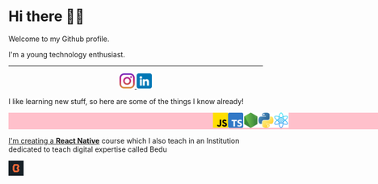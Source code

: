 # Hi there 👋🏻

Welcome to my Github profile.

I'm a young technology enthusiast.

---

<div align='center'>
  <a href="https://www.instagram.com/santisiordia/">
    <img height="30" src="https://github.com/SantiagoSiordia/SantiagoSiordia/blob/gh-pages/icons/Instagram.png">
  </a>
  <a href="https://www.linkedin.com/in/santiagosiordia/">
    <img height="30" src="https://github.com/SantiagoSiordia/SantiagoSiordia/blob/gh-pages/icons/LinkedIn.png">
  </a>
</div>

I like learning new stuff, so here are some of the things I know already!

<div style="width:100vw;background-color:pink;display:flex;justify-content:center;align-items:center;">
    <a href="https://developer.mozilla.org/en-US/docs/Web/JavaScript">
        <img height="30" src="https://github.com/SantiagoSiordia/SantiagoSiordia/blob/gh-pages/icons/JavaScript.png">
    </a>
    <a href="https://www.typescriptlang.org/">
        <img height="30" src="https://github.com/SantiagoSiordia/SantiagoSiordia/blob/gh-pages/icons/TypeScript.png">
    </a>
    <a href="https://nodejs.org/en/">
        <img height="30" src="https://github.com/SantiagoSiordia/SantiagoSiordia/blob/gh-pages/icons/Node.png">
    </a>
    <a href="https://www.python.org/">
        <img height="30" src="https://github.com/SantiagoSiordia/SantiagoSiordia/blob/gh-pages/icons/Python.png">
    </a>
    <a href="https://reactjs.org/">
        <img height="30" src="https://github.com/SantiagoSiordia/SantiagoSiordia/blob/gh-pages/icons/React.png">
    
</div>

I'm creating a <a href="https://reactnative.dev/">**React Native**</a> course which I also teach in an Institution dedicated to teach digital expertise called Bedu

<a href="https://bedu.org/">
    <img height="30" src="https://github.com/SantiagoSiordia/SantiagoSiordia/blob/gh-pages/icons/Bedu.png">
</a>
